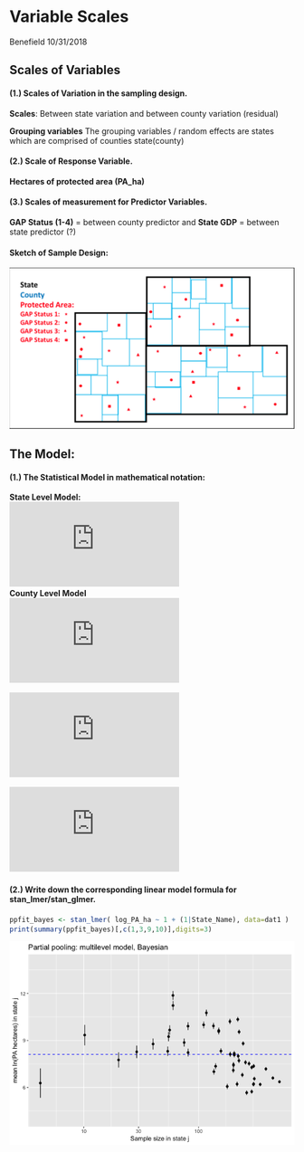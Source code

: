 Variable Scales
================
Benefield
10/31/2018

## Scales of Variables

#### (1.) Scales of Variation in the sampling design.

**Scales**: Between state variation and between county variation
(residual)

**Grouping variables** The grouping variables / random effects are
states which are comprised of counties state(county)

#### (2.) Scale of Response Variable.

**Hectares of protected area (PA\_ha)**

#### (3.) Scales of measurement for Predictor Variables.

**GAP Status (1-4)** = between county predictor and **State GDP** =
between state predictor (?)

#### Sketch of Sample Design:

![](Conservation_glm_files/figure-markdown_github/Sample_Design.png)

## The Model:

#### (1.) The Statistical Model in mathematical notation:

**State Level Model:**   
![\\mu \_{j}\\sim N(\\mu, \\sigma
\_{s}^{2})](https://latex.codecogs.com/png.latex?%5Cmu%20_%7Bj%7D%5Csim%20N%28%5Cmu%2C%20%5Csigma%20%20_%7Bs%7D%5E%7B2%7D%29
"\\mu _{j}\\sim N(\\mu, \\sigma  _{s}^{2})")  
**County Level Model**   
![y\_{i}\\sim N(\\mu \_{j\[i\]}, \\sigma
\_{c}^{2})](https://latex.codecogs.com/png.latex?y_%7Bi%7D%5Csim%20N%28%5Cmu%20_%7Bj%5Bi%5D%7D%2C%20%5Csigma%20_%7Bc%7D%5E%7B2%7D%29
"y_{i}\\sim N(\\mu _{j[i]}, \\sigma _{c}^{2})")  

  
![\\mu \_{j}=State\\ Mean\\ Hectares\\ of\\ Protected\\
Area](https://latex.codecogs.com/png.latex?%5Cmu%20_%7Bj%7D%3DState%5C%20Mean%5C%20Hectares%5C%20of%5C%20Protected%5C%20Area
"\\mu _{j}=State\\ Mean\\ Hectares\\ of\\ Protected\\ Area")  

  
![j\[i\]=State\\ j\\ that\\ belongs\\ to\\ county\\
i](https://latex.codecogs.com/png.latex?j%5Bi%5D%3DState%5C%20j%5C%20that%5C%20belongs%5C%20to%5C%20county%5C%20i
"j[i]=State\\ j\\ that\\ belongs\\ to\\ county\\ i")  

#### (2.) Write down the corresponding linear model formula for stan\_lmer/stan\_glmer.

``` r
ppfit_bayes <- stan_lmer( log_PA_ha ~ 1 + (1|State_Name), data=dat1 )
print(summary(ppfit_bayes)[,c(1,3,9,10)],digits=3)
```

![](Conservation_glm_files/figure-gfm/unnamed-chunk-36-2.png)
